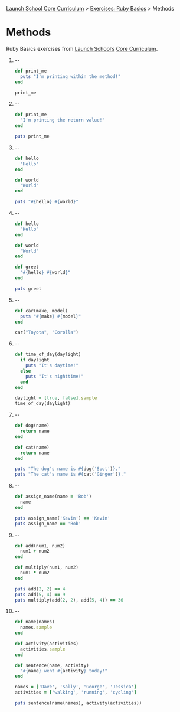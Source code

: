 [Launch School Core Curriculum](/README.md) >
[Exercises: Ruby Basics](/exercises/ruby_basics/ruby_basics_contents.md) >
Methods

# Methods

Ruby Basics exercises from [Launch School’s](https://launchschool.com) [Core Curriculum](https://launchschool.com/courses).

1.  --
    ```ruby
    def print_me
      puts "I'm printing within the method!"
    end

    print_me
    ```
2.  --
    ```ruby
    def print_me
      "I'm printing the return value!"
    end

    puts print_me
    ```
3.  --
    ```ruby
    def hello
      "Hello"
    end

    def world
      "World"
    end

    puts "#{hello} #{world}"
    ```
4.  --
    ```ruby
    def hello
      "Hello"
    end

    def world
      "World"
    end

    def greet
      "#{hello} #{world}"
    end

    puts greet
    ```
5.  --
    ```ruby
    def car(make, model)
      puts "#{make} #{model}"
    end

    car("Toyota", "Corolla")
    ```
6.  --
    ```ruby
    def time_of_day(daylight)
      if daylight
        puts "It's daytime!"
      else
        puts "It's nighttime!"
      end
    end

    daylight = [true, false].sample
    time_of_day(daylight)
    ```
7.  --
    ```ruby
    def dog(name)
      return name
    end

    def cat(name)
      return name
    end

    puts "The dog's name is #{dog('Spot')}."
    puts "The cat's name is #{cat('Ginger')}."
    ```
8.  --
    ```ruby
    def assign_name(name = 'Bob')
      name
    end

    puts assign_name('Kevin') == 'Kevin'
    puts assign_name == 'Bob'
    ```
9.  --
    ```ruby
    def add(num1, num2)
      num1 + num2
    end

    def multiply(num1, num2)
      num1 * num2
    end

    puts add(2, 2) == 4
    puts add(5, 4) == 9
    puts multiply(add(2, 2), add(5, 4)) == 36
    ```
10. --
    ```ruby
    def name(names)
      names.sample
    end

    def activity(activities)
      activities.sample
    end

    def sentence(name, activity)
      "#{name} went #{activity} today!"
    end

    names = ['Dave', 'Sally', 'George', 'Jessica']
    activities = ['walking', 'running', 'cycling']

    puts sentence(name(names), activity(activities))
    ```
